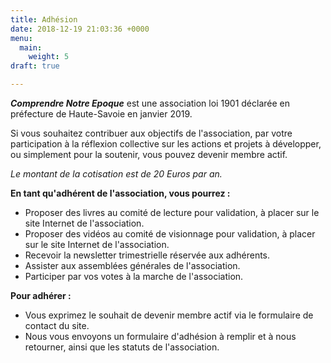 ```yaml
---
title: Adhésion
date: 2018-12-19 21:03:36 +0000
menu:
  main:
    weight: 5
draft: true

---
```

**_Comprendre Notre Epoque_** est une association loi 1901 déclarée en préfecture de Haute-Savoie en janvier 2019.

Si vous souhaitez contribuer aux objectifs de l'association, par votre participation à la réflexion collective sur les actions et projets à développer, ou simplement pour la soutenir, vous pouvez devenir membre actif.

_Le montant de la cotisation est de 20 Euros par an._

**En tant qu'adhérent de l'association, vous pourrez :**

* Proposer des livres au comité de lecture pour validation, à placer sur le site Internet de l'association.
* Proposer des vidéos au comité de visionnage pour validation, à placer sur le site Internet de l'association.
* Recevoir la newsletter trimestrielle réservée aux adhérents.
* Assister aux assemblées générales de l'association.
* Participer par vos votes à la marche de l'association.

**Pour adhérer :**

* Vous exprimez le souhait de devenir membre actif via le formulaire de contact du site.
* Nous vous envoyons un formulaire d'adhésion à remplir et à nous retourner, ainsi que les statuts de l'association.